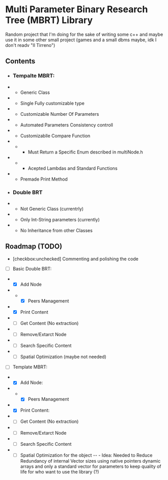 # Multi Parameter Binary Research Tree (MBRT) Library 
Random project that I'm doing for the sake of writing some c++ and maybe use it in some other small project (games and a small dbms maybe, idk I don't readv "Il Tirreno") 
## Contents
- ### Tempalte MBRT:
- - Generic Class
- - Single Fully customizable type
- - Customizable Number Of Parameters
- - Automated Parameters Consistency controll
- - Customizablle Compare Function
- - - Must Return a Specific Enum described in multiNode.h 
- - - Acepted Lambdas and Standard Functions
- - Premade Print Method

- ### Double BRT
- - Not Generic Class (currentrly)
- - Only Int-String parameters (currently)
- - No Inheritance from other Classes

## Roadmap (TODO)
- [checkbox:unchecked] Commenting and polishing the code 
- [ ] Basic Double BRT: 
- - [x] Add Node
- - - [x] Peers Management
- - [x] Print Content
- - [ ] Get Content (No extraction)
- - [ ] Remove/Extarct Node
- - [ ] Search Specific Content 
- - [ ] Spatial Optimization (maybe not needed)
- [ ] Template MBRT:
- - [x] Add Node:
- - - [x] Peers Management
- - [x] Print Content: 
- - [ ] Get Content (No extraction)
- - [ ] Remove/Extarct Node
- - [ ] Search Specific Content 
- - [ ] Spatial Optimization for the object
-- - Idea: Needed to Reduce Redundancy of internal Vector sizes using native pointers dynamic arrays and only a standard vector for parameters  to keep quality of life for who want to use the library (?)
